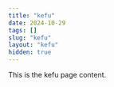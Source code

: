 ```yaml
---
title: "kefu"
date: 2024-10-29
tags: []
slug: "kefu"
layout: "kefu"
hidden: true
---
```


This is the kefu page content.